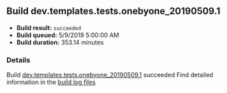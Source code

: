 ## Build dev.templates.tests.onebyone_20190509.1
- **Build result:** `succeeded`
- **Build queued:** 5/9/2019 5:00:00 AM
- **Build duration:** 353.14 minutes
### Details
Build [dev.templates.tests.onebyone_20190509.1](https://winappstudio.visualstudio.com/web/build.aspx?pcguid=a4ef43be-68ce-4195-a619-079b4d9834c2&builduri=vstfs%3a%2f%2f%2fBuild%2fBuild%2f27926) succeeded
Find detailed information in the [build log files](https://uwpctdiags.blob.core.windows.net/buildlogs/dev.templates.tests.onebyone_20190509.1_logs.zip)
